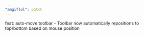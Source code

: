 ```yaml
---
"amgiflol": patch
---
```


feat: auto-move toolbar - Toolbar now automatically repositions to top/bottom based on mouse position
